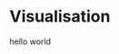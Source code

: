 # Visualisation

hello world
<canvas id="unity-canvas" width=960 height=600 tabindex="-1" style="width: 960px; height: 600px; background: #231F20"></canvas>
    <script src="unity/Build/unity.loader.js"></script>
    <script>
      if (/iPhone|iPad|iPod|Android/i.test(navigator.userAgent)) {
        // Mobile device style: fill the whole browser client area with the game canvas:
        var meta = document.createElement('meta');
        meta.name = 'viewport';
        meta.content = 'width=device-width, height=device-height, initial-scale=1.0, user-scalable=no, shrink-to-fit=yes';
        document.getElementsByTagName('head')[0].appendChild(meta);

        var canvas = document.querySelector("#unity-canvas");
        canvas.style.width = "100%";
        canvas.style.height = "100%";
        canvas.style.position = "fixed";

        document.body.style.textAlign = "left";
      }

      createUnityInstance(document.querySelector("#unity-canvas"), {
        dataUrl: "unity/Build/unity.data",
        frameworkUrl: "unity/Build/unity.framework.js",
        codeUrl: "unity/Build/unity.wasm",
        streamingAssetsUrl: "StreamingAssets",
        companyName: "DefaultCompany",
        productName: "ControlN7Visuals",
        productVersion: "0.1",
        // matchWebGLToCanvasSize: false, // Uncomment this to separately control WebGL canvas render size and DOM element size.
        // devicePixelRatio: 1, // Uncomment this to override low DPI rendering on high DPI displays.
      });
    </script>
